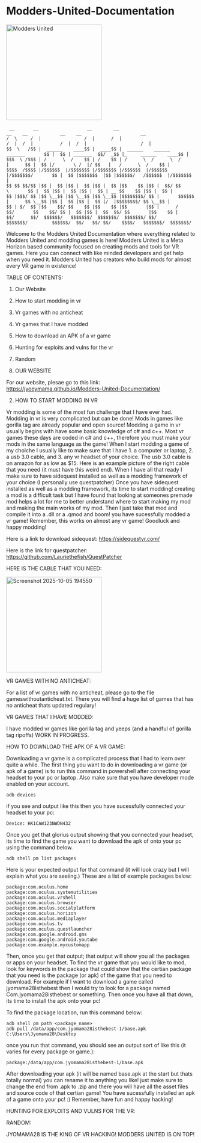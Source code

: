 # Modders-United-Documentation
<img width="254" height="254" alt="Modders United" src="https://github.com/user-attachments/assets/2d4b0234-1a47-4078-871b-3431672727bb" />

```
 __       __                  __        __                                      __    __            __    __                      __ 
/  \     /  |                /  |      /  |                                    /  |  /  |          /  |  /  |                    /  |
$$  \   /$$ |  ______    ____$$ |  ____$$ |  ______    ______    _______       $$ |  $$ | _______  $$/  _$$ |_     ______    ____$$ |
$$$  \ /$$$ | /      \  /    $$ | /    $$ | /      \  /      \  /       |      $$ |  $$ |/       \ /  |/ $$   |   /      \  /    $$ |
$$$$  /$$$$ |/$$$$$$  |/$$$$$$$ |/$$$$$$$ |/$$$$$$  |/$$$$$$  |/$$$$$$$/       $$ |  $$ |$$$$$$$  |$$ |$$$$$$/   /$$$$$$  |/$$$$$$$ |
$$ $$ $$/$$ |$$ |  $$ |$$ |  $$ |$$ |  $$ |$$    $$ |$$ |  $$/ $$      \       $$ |  $$ |$$ |  $$ |$$ |  $$ | __ $$    $$ |$$ |  $$ |
$$ |$$$/ $$ |$$ \__$$ |$$ \__$$ |$$ \__$$ |$$$$$$$$/ $$ |       $$$$$$  |      $$ \__$$ |$$ |  $$ |$$ |  $$ |/  |$$$$$$$$/ $$ \__$$ |
$$ | $/  $$ |$$    $$/ $$    $$ |$$    $$ |$$       |$$ |      /     $$/       $$    $$/ $$ |  $$ |$$ |  $$  $$/ $$       |$$    $$ |
$$/      $$/  $$$$$$/   $$$$$$$/  $$$$$$$/  $$$$$$$/ $$/       $$$$$$$/         $$$$$$/  $$/   $$/ $$/    $$$$/   $$$$$$$/  $$$$$$$/ 
```

Welcome to the Modders United Documentation where everything related to Modders United and modding games is here! Modders United is a Meta Horizon based community focused on creating mods and tools for VR games.       Here you can connect with like minded developers and get help when you need it. Modders United has creators who build mods for almost every VR game in existence!

TABLE OF CONTENTS:

1. Our Website
2. How to start modding in vr
3. Vr games with no anticheat
4. Vr games that I have modded
5. How to download an APK of a vr game
6. Hunting for exploits and vulns for the vr
7. Random

1. OUR WEBSITE

For our website, plesae go to this link: https://jyoeymama.github.io/Modders-United-Documentation/

2. HOW TO START MODDING IN VR

Vr modding is some of the most fun challenge that I have ever had. Modding in vr is very complicated but can be done! Mods in games like gorilla tag are already popular and open source! Modding a game in vr usually begins with have some basic knowledge of c# and c++. Most vr games these days are coded in c# and c++, therefore you must make your mods in the same language as the game! When I start modding a game of my choiche I usually like to make sure that I have 1. a computer or laptop, 2. a usb 3.0 cable, and 3. any vr headset of your choice. The usb 3.0 cable is on amazon for as low as $15. Here is an example picture of the right cable that you need (it must have this weird end). When I have all that ready I make sure to have sidequest installed as well as a modding framework of your choice (I personally use questpatcher) Once you have sidequest installed as well as a modding framework, its time to start modding! creating a mod is a difficult task but I have found that looking at someones premade mod helps a lot for me to better understand where to start making my mod and making the main works of my mod. Then I just take that mod and compile it into a .dll or a .qmod and boom! you have sucessfully modded a vr game! Remember, this works on almost any vr game! Goodluck and happy modding!

Here is a link to download sidequest: https://sidequestvr.com/

Here is the link for questpatcher: https://github.com/Lauriethefish/QuestPatcher

HERE IS THE CABLE THAT YOU NEED:

<img width="254" height="254" alt="Screenshot 2025-10-05 194550" src="https://github.com/user-attachments/assets/50e46821-58db-432e-8aaa-59b96b9adecd" />

VR GAMES WITH NO ANTICHEAT:

For a list of vr games with no anticheat, please go to the file gameswithoutanticheat.txt. There you will find a huge list of games that has no anticheat thats updated regulary!

VR GAMES THAT I HAVE MODDED:

I have modded vr games like gorilla tag and yeeps (and a handful of gorilla tag ripoffs) WORK IN PROGRESS.

HOW TO DOWNLOAD THE APK OF A VR GAME:

Downloading a vr game is a complicated process that I had to learn over quite a while. The first thing you want to do in downloading a vr game (or apk of a game) is to run this command in powershell after connecting your headset to your pc or laptop. Also make sure that you have developer mode enabled on your account.

```
adb devices
```

if you see and output like this then you have sucessfully connected your headset to your pc:

```
Device: HK1CAW123NWDN432
```

Once you get that glorius output showing that you connected your headset, its time to find the game you want to download the apk of onto your pc using the command below.

```
adb shell pm list packages
```

Here is your expected output for that command (it will look crazy but I will explain what you are seeiing.) These are a list of example packages below:

```
package:com.oculus.home
package:com.oculus.systemutilities
package:com.oculus.vrshell
package:com.oculus.browser
package:com.oculus.socialplatform
package:com.oculus.horizon
package:com.oculus.mediaplayer
package:com.oculus.tv
package:com.oculus.questlauncher
package:com.google.android.gms
package:com.google.android.youtube
package:com.example.mycustomapp
```

Then, once you get that output; that output will show you all the packages or apps on your headset. To find the vr game that you would like to mod, look for keywords in the package that could show that the certian package that you need is the package (or apk) of the game that you need to download. For example if I want to download a game called jyomama28isthebest then I would try to look for a package named Com.jyomama28isthebest or something. Then once you have all that down, its time to install the apk onto your pc!

To find the package location, run this command below:

```
adb shell pm path <package_name>
adb pull /data/app/com.jyomama28isthebest-1/base.apk C:\Users\Jyomama28\Desktop
```

once you run that command, you should see an output sort of like this (it varies for every package or game.):

```
package:/data/app/com.jyomama28isthebest-1/base.apk
```

After downloading your apk (it will be named base.apk at the start but thats totally normal) you can rename it to anything you like! just make sure to change the end from .apk to .zip and there you will have all the asset files and source code of that certian game! You have sucessfully installed an apk of a game onto your pc! :) Remember, have fun and happy hacking!

HUNTING FOR EXPLOITS AND VULNS FOR THE VR:

RANDOM:

JYOMAMA28 IS THE KING OF VR HACKING! MODDERS UNITED IS ON TOP!
